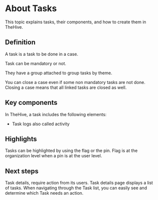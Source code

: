 # About Tasks

This topic explains tasks, their components, and how to create them in TheHive.

## Definition

A task is a task to be done in a case.

Task can be mandatory or not.

They have a group attached to group tasks by theme.

You can close a case even if some non mandatory tasks are not done. Closing a case means that all linked tasks are closed as well.

## Key components

In TheHive, a task includes the following elements:

* Task logs also called activity

## Highlights

Tasks can be highlighted by using the flag or the pin. Flag is at the organization level when a pin is at the user level.

## Next steps

Task details, require action from its users. Task details page displays a list of tasks. 
When navigating through the Task list, you can easily see and determine which Task needs an action.
